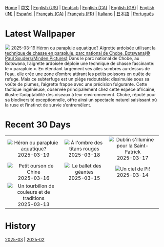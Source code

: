 [Home](../README.md) | [中文](zh-CN.md) | [English (US)](en-US.md) | [Deutsch](de-DE.md) | [English (CA)](en-CA.md) | [English (GB)](en-GB.md) | [English (IN)](en-IN.md) | [Español](es-ES.md) | [Français (CA)](fr-CA.md) | [Français (FR)](fr-FR.md) | [Italiano](it-IT.md) | [日本語](ja-JP.md) | [Português](pt-BR.md)

# Latest Wallpaper
![](https://www.bing.com/th?id=OHR.BlackHeron_FR-CA8776036113_UHD.jpg)
[2025-03-19 Héron ou parapluie aquatique? Aigrette ardoisée utilisant la technique de chasse en parapluie, parc national de Chobe, Botswana(© Paul Souders/Minden Pictures)](https://www.bing.com/th?id=OHR.BlackHeron_FR-CA8776036113_UHD.jpg)
Dans le parc national de Chobe, au Botswana, l’aigrette ardoisée déploie une technique de chasse fascinante: le « parapluie ». En étendant largement ses ailes sombres au-dessus de l’eau, elle crée une zone d’ombre attirant les petits poissons en quête de refuge. Mais ce subterfuge est un piège redoutable: dissimulée sous sa voûte de plumes, l’aigrette frappe avec une précision fulgurante. Cette tactique ingénieuse, observée principalement chez cette espèce africaine, illustre l’adaptabilité des oiseaux à leur environnement. Chobe, réputé pour sa biodiversité exceptionnelle, offre ainsi un spectacle naturel saisissant où la ruse et l’instinct de survie s’entremêlent.

# Recent 30 Days
|  |  |  |
|:---:|:---:|:---:|
| ![](https://www.bing.com/th?id=OHR.BlackHeron_FR-CA8776036113_400x240.jpg "Héron ou parapluie aquatique?") 2025-03-19 | ![](https://www.bing.com/th?id=OHR.SedonaSpring_FR-CA8595129301_400x240.jpg "À l'ombre des titans rouges") 2025-03-18 | ![](https://www.bing.com/th?id=OHR.BeckettBridge_FR-CA8387649691_400x240.jpg "Dublin s'illumine pour la Saint-Patrick") 2025-03-17 |
| ![](https://www.bing.com/th?id=OHR.PandaSnow_FR-CA8015152922_400x240.jpg "Petit ourson de Chine") 2025-03-16 | ![](https://www.bing.com/th?id=OHR.WhaleFestival_FR-CA7842917144_400x240.jpg "Le ballet des géantes") 2025-03-15 | ![](https://www.bing.com/th?id=OHR.BasqueDolmen_FR-CA7491741480_400x240.jpg "Un ciel de Pi!") 2025-03-14 |
| ![](https://www.bing.com/th?id=OHR.HoliColors_FR-CA7352724547_400x240.jpg "Un tourbillon de couleurs et de traditions") 2025-03-13 |  |  |

# History
[2025-03](../archives/wallpaper/fr-CA/w_2025_03.md) | [2025-02](../archives/wallpaper/fr-CA/w_2025_02.md)
